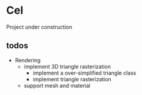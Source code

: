 # Cel
Project under construction

## todos

- Rendering
  - implement 3D triangle rasterization
    - implement a over-simplified triangle class 
    - implement triangle rasterization
  - support mesh and material
